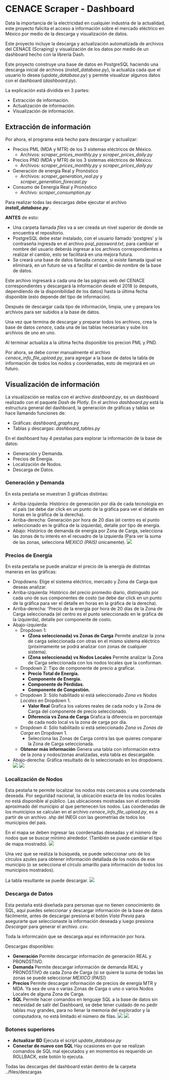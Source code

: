 # CENACE Scraper - Dashboard

Data la importancia de la electricidad en cualquier industria de la actualidad, este proyecto falicita el acceso a información sobre el mercado eléctrico en México por medio de la descarga y visualización de datos.

Este proyecto incluye la descarga y actualización automatizada de archivos del CENACE (Scraping) y visualización de los datos por medio de un dashboard hecho con la librería Dash.

Este proyecto construye una base de datos en PostgreSQL haciendo una descarga inicial de archivos (*install_database.py*), la actualiza cada que el usuario lo desea (*update_database.py*) y permite visualizar algunos datos con el dashboard (*dashboard.py*).

La explicación está dividida en 3 partes:
* Extracción de información.
* Actualización de información.
* Visualización de información.


## **Extracción de información**
Por ahora, el programa está hecho para descargar y actualizar:
* Precios PML (MDA y MTR) de los 3 sistemas eléctricos de México.
  * Archivos: *scraper_prices_monthly.py* y *scraper_prices_daily.py*
* Precios PND (MDA y MTR) de los 3 sistemas eléctricos de México.
  * Archivos: *scraper_prices_monthly.py* y *scraper_prices_daily.py*
* Generación de energía Real y Pronóstico
  * Archivos: *scraper_generation_real.py* y *scraper_generation_forecast.py*
* Consumo de Eenergía Real y Pronóstico
  * Archivo: *scraper_consumption.py*

Para realizar todas las descargas debe ejecutar el archivo ***install_database.py*** .

**ANTES** de esto:
* Una carpeta llamada *files* va a ser creada un nivel superior de donde se encuentra el repositorio.
* PostgreSQL debe estar instalado, con el usuario llamado 'postgres' y la contraseña ingresda en el archivo *psql_password.txt*, para cambiar el nombre del usuario deberás ingresar a los archivos correspondientes a realizar el cambio, esto se facilitará en una mejora futura.
* Se creará una base de datos llamada *cenace*, si existe llamada igual se eliminará, en un futuro se va a facilitar el cambio de nombre de la base de datos.

Este archivo ingresará a cada una de las páginas web del CENACE correspondientes y descargará la información desde el 2018 (o después, dependiendo de la disponibilidad de los datos) hasta la última fecha disponible (esto depende del tipo de información).

Después de descargar cada tipo de información, limpia, une y prepara los archivos para ser subidos a la base de datos.

Una vez que termina de descargar y preparar todos los archivos, crea la base de datos *cenace*, cada una de las tablas necesarias y sube los archivos de uno en uno.

Al terminar actualiza a la última fecha disponible los precion PML y PND.


Por ahora, se debe correr manualmente el archivo *cenace_info_file_upload.py*, para agregar a la base de datos la tabla de información de todos los nodos y coordenadas, esto de mejorará en un futuro.


## **Visualización de información**
La visualización se realiza con el archivo *dashboard.py*, es un dashboard realizado con el paquete *Dash* de *Plotly*.
En el archivo *dashboard.py* está la estructura general del dashboard, la generación de gráficas y tablas se hace llamando funciones de:
* Gráficas: *dashboard_graphs.py*
* Tablas y descargas: *dashboard_tables.py*


En el dashboard hay 4 pestañas para explorar la información de la base de datos:
* Generación y Demanda.
* Precios de Energía.
* Localización de Nodos.
* Descarga de Datos.

### Generación y Demanda
En esta pestaña se muestran 3 gráficas distintas:
* Arriba-izquierda: Histórico de generación por día de cada tecnología en el país (se debe dar click en un punto de la gráfica para ver el detalle en horas en la gráfica de la derecha).
* Arriba-derecha: Generación por hora de 20 días (el centro es el punto seleccionado en le gráfica de la izquierda), detalle por tipo de energía.
* Abajo: Histórico de demanda de energía por Zona de Carga, selecciona las zonas de tu interés en el recuadro de la izquierda (Para ver la suma de las zonas, selecciona *MEXICO (PAIS)* únicamente).
![](https://github.com/AngelCarballoCremades/CENACE-Scraper-Dashboard/blob/master/images/tab1_top.PNG)

### Precios de Energía
En esta pestaña se puede analizar el precio de la energía de distintas maneras en las gráficas:
* Dropdowns: Elige el sistema eléctrico, mercado y Zona de Carga que deseas analizar.
* Arriba-izquierda: Histórico del precio promedio diario, distinguido por cada uno de sus componentes de costo (se debe dar click en un punto de la gráfica para ver el detalle en horas en la gráfica de la derecha).
* Arriba-derecha: 'Precio de la energía por hora de 20 días de la Zona de Carga seleccionada (el centro es el punto seleccionado en le gráfica de la izquierda), detalle por componente de costo.
* Abajo-izquierda:
  * Dropdown 1:
    * **(Zona seleccionada) vs Zonas de Carga** Permite analizar la zona de carga seleccionada con otras en el mismo sistema eléctrico (próximamente se podrá analizar con zonas de cualquier sistema).
    * **(Zona seleccionada) vs Nodos Locales** Permite analizar la Zona de Carga seleccionada con los nodos locales que la conforman.
  * Dropdown 2: Tipo de componente de precio a graficar.
    * **Precio Total de Energía.**
    * **Componente de Energía.**
    * **Componente de Pérdidas.**
    * **Componente de Congestión.**
  * Dropdown 3: Sólo habilitado si está seleccionado *Zona vs Nodos Locales* en Dropdown 1.
    * **Valor Real** Grafica los valores reales de cada nodo y la Zona de Carga del componente de precio seleccionado.
    * **Diferencia vs Zona de Carga** Grafica la diferencia en porcentaje de cada nodo local vs la zona de carga por día.
  * Dropdown 4: Sólo habilitado si está seleccionado *Zona vs Zonas de Carga* en Dropdown 1.
    * Selecciona las Zonas de Carga contra las que quieres comparar la Zona de Carga seleccionada.
  * **Obtener más información** Genera una tabla con información extra de la zona y nodos/zonas analizadas, esta tabla es descargable.
* Abajo-derecha: Gráfica resultado de lo seleccionado en los dropdowns.
![](https://github.com/AngelCarballoCremades/CENACE-Scraper-Dashboard/blob/master/images/tab2_top.PNG)
![](https://github.com/AngelCarballoCremades/CENACE-Scraper-Dashboard/blob/master/images/tab2_bottom.PNG)

### Localización de Nodos
Esta pestaña te permite localizar los nodos más cercanos a una coordenada deseada.
Por seguridad nacional, la ubicación exacta de los nodos locales no está disponible al público. Las ubicaciones mostradas son el centroide aproximado del municipio al que pertenecen los nodos.
Las coordenadas de los municipios se calculan en el archivo *cenace_info_file_upload.py*, es a partir de un archivo .shp del INEGI con las geometrías de todos los municipios del país.

En el mapa se deben ingresar las coordenadas deseadas y el número de nodos que se buscar mínimo alrededor. (También se puede cambiar el tipo de mapa mostrado).
![](https://github.com/AngelCarballoCremades/CENACE-Scraper-Dashboard/blob/master/images/tab3_top.PNG)

Una vez que se realiza la búsqueda, se puede seleccionar uno de los círculos azules para obtener información detallada de los nodos de ese municipio (o se selecciona el círculo amarillo para información de todos los municipios mostrados).

La tabla resultante se puede descargar.
![](https://github.com/AngelCarballoCremades/CENACE-Scraper-Dashboard/blob/master/images/tab3_bottom.PNG)

### Descarga de Datos
Esta pestaña está diseñada para personas que no tienen conocimiento de SQL, aquí puedes seleccionar y descargar información de la base de datos fácilmente, antes de descargar presiona el botón *Vista Previa* para asegurarte que seleccionaste la información deseada y luego presiona *Descargar* para generar el archivo *.csv*.

Toda la informcaión que se descarga aquí es información por hora.

Descargas disponibles:
* **Generación** Permite descargar información de generación REAL y PRONÓSTIVO.
* **Demanda** Permite descargar información de demanda REAL y PRONÓSTIVO de cada Zona de Carga (si se quiere la suma de todas las zonas se puede seleccionar *MEXICO (PAIS)*)
* **Precios** Permite descargar información de precios de energía MTR y MDA. Ya sea de una o varias Zonas de Carga o uno o varios Nodos Locales de alguna Zona de Carga.
* **SQL** Permite hacer comandos en lenguaje SQL a la base de datos sin necesidad de salir del Dashboard, se debe tener cuidado de no pedir tablas muy grandes, para no llenar la memoria del explorador y la computadora, no está limitado el número de filas.
![](https://github.com/AngelCarballoCremades/CENACE-Scraper-Dashboard/blob/master/images/tab4_tab1.PNG)
![](https://github.com/AngelCarballoCremades/CENACE-Scraper-Dashboard/blob/master/images/tab4_tab4.PNG)

### Botones superiores
* **Actualizar BD** Ejecuta el script *update_database.py*
* **Conectar de nuevo con SQL** Hay ocasiones en que se realizan comandos de SQL mal ejecutados y en momentos es requerido un ROLLBACK, este botón lo ejecuta.


Todas las descargas del dashboard están dentro de la carpeta ../files/descargas
